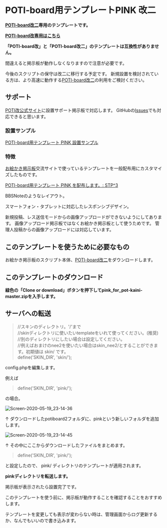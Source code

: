 # POTI-board用テンプレートPINK 改二

**[POTI-board改二](https://github.com/sakots/poti-kaini)専用のテンプレートです。**

**[POTI-board改専用はこちら](https://github.com/satopian/pink)**

**「POTI-board改」と「POTI-board改二」のテンプレートは互換性がありません。**

間違えると掲示板が動作しなくなりますので注意が必要です。

今後のスクリプトの保守は改二に移行する予定です。
新規設置を検討されている方は、より高速に動作する[POTI-board改二](https://github.com/sakots/poti-kaini)の利用をご検討ください。

## サポート

[POTI改公式サイト](https://poti-k.info/)に設置サポート掲示板で対応します。
GitHubの[Issues](https://github.com/satopian/pink_for_pot-kaini/issues)でも対応できると思います。

### 設置サンプル

[POTI-board用テンプレート PINK 設置サンプル](https://pbbs.sakura.ne.jp/cgi/neosample/poti/)

### 特徴

[お絵かき掲示板](https://pbbs.sakura.ne.jp/)交流サイトで使っているテンプレートを一般配布用にカスタマイズしたものです。

[POTI-board用テンプレート PINK を配布します。: STP^3](http://stp.sblo.jp/article/182310034.html)

BBSNoteのようなレイアウト。

スマートフォン・タブレットに対応したレスポンシブデザイン。

新規投稿、レス送信モードからの画像アップロードができないようにしてあります。
画像アップロード掲示板ではなくお絵かき掲示板として使うためです。
管理人投稿からの画像アップロードには対応しています。

## このテンプレートを使うために必要なもの

お絵かき掲示板のスクリプト本体、[POTI-board改二](https://github.com/sakots/poti-kaini)をダウンロードします。

## このテンプレートのダウンロード 

**緑色の「Clone or download」ボタンを押下してpink_for_pot-kaini-master.zipを入手します。**

## サーバへの転送

> //スキンのディレクトリ。'/'まで  
> //skinディレクトリに使いたいtemplateをいれて使ってください。(推奨)  
> //別のディレクトリにしたい場合は設定してください。  
> //例えばおまけのnee2を使いたい場合はskin_nee2/とすることができます。初期値は skin/ です。  
> define('SKIN_DIR', 'skin/');  
> 

config.phpを編集します。

例えば

> define('SKIN_DIR', 'pink/');

の場合。

![Screen-2020-05-19_23-14-36](https://user-images.githubusercontent.com/44894014/82337569-e33bc000-9a26-11ea-8a8d-d00a4f08c238.png)

↑
ダウンロードしたpotiboard2フォルダに、pinkという新しいフォルダを追加します。


![Screen-2020-05-19_23-14-45](https://user-images.githubusercontent.com/44894014/82337582-e8007400-9a26-11ea-9829-a32683e7622a.png)

↑
その中にここからダウンロードしたファイルをまとめます。


> define('SKIN_DIR', 'pink/');

と設定したので、 pink/ ディレクトリのテンプレートが適用されます。

**pinkディレクトリを転送します。**

掲示板が表示されたら設置完了です。

このテンプレートを使う前に、掲示板が動作することを確認することをおすすめします。

テンプレートを変更しても表示が変わらない時は、管理画面からログ更新するか、なんでもいいので書き込みます。
